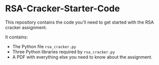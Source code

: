 # RSA-Cracker-Starter-Code

This repository contains the code you'll need to get started with the RSA cracker assignment.

It contains:
 - The Python file `rsa_cracker.py`
 - Three Python libraries required by `rsa_cracker.py`
 - A PDF with everything else you need to know about the assignment.
